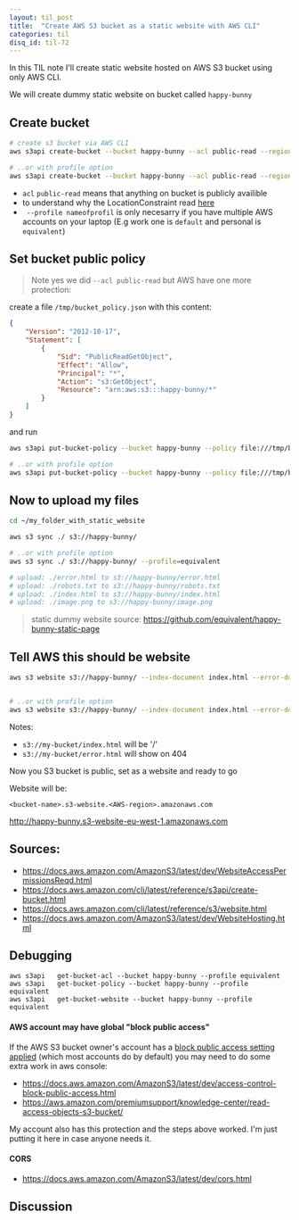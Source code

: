 ```yaml
---
layout: til_post
title:  "Create AWS S3 bucket as a static website with AWS CLI"
categories: til
disq_id: til-72
---
```


In this TIL note I'll create static website hosted on AWS S3 bucket
using only AWS CLI.

We will create dummy static website on bucket called `happy-bunny`


## Create bucket

```bash
# create s3 bucket via AWS CLI
aws s3api create-bucket --bucket happy-bunny --acl public-read --region eu-west-1  --create-bucket-configuration LocationConstraint=eu-west-1

# ..or with profile option
aws s3api create-bucket --bucket happy-bunny --acl public-read --region eu-west-1  --create-bucket-configuration LocationConstraint=eu-west-1 --profile equivalent

```

* `acl` `public-read` means that anything on bucket is publicly  availible
* to understand why the LocationConstraint read [here](https://github.com/aws/aws-cli/issues/2603)
* ` --profile nameofprofil` is only necesarry if you have multiple AWS accounts on your laptop (E.g work one is `default` and personal is `equivalent`)


## Set bucket public policy

> Note yes we did `--acl public-read` but AWS have one more protection:


create a file `/tmp/bucket_policy.json` with this content:

```JSON
{
    "Version": "2012-10-17",
    "Statement": [
        {
            "Sid": "PublicReadGetObject",
            "Effect": "Allow",
            "Principal": "*",
            "Action": "s3:GetObject",
            "Resource": "arn:aws:s3:::happy-bunny/*"
        }
    ]
}
```

and run


```bash
aws s3api put-bucket-policy --bucket happy-bunny --policy file:///tmp/bucket_policy.json

# ..or with profile option
aws s3api put-bucket-policy --bucket happy-bunny --policy file:///tmp/bucket_policy.json --profile equivalent
```


## Now to upload my files


```bash
cd ~/my_folder_with_static_website

aws s3 sync ./ s3://happy-bunny/

# ..or with profile option
aws s3 sync ./ s3://happy-bunny/ --profile=equivalent

# upload: ./error.html to s3://happy-bunny/error.html
# upload: ./robots.txt to s3://happy-bunny/robots.txt
# upload: ./index.html to s3://happy-bunny/index.html
# upload: ./image.png to s3://happy-bunny/image.png
```

> static dummy website source:  <https://github.com/equivalent/happy-bunny-static-page>

## Tell AWS this should be website

```bash
aws s3 website s3://happy-bunny/ --index-document index.html --error-document error.html


# ..or with profile option
aws s3 website s3://happy-bunny/ --index-document index.html --error-document error.html  --profile equivalent
```

Notes:

* `s3://my-bucket/index.html` will be '/'
* `s3://my-bucket/error.html` will show on 404



Now you S3 bucket is public, set as a website and ready to go

Website will be:

`<bucket-name>.s3-website.<AWS-region>.amazonaws.com`

<http://happy-bunny.s3-website-eu-west-1.amazonaws.com>


## Sources:

* <https://docs.aws.amazon.com/AmazonS3/latest/dev/WebsiteAccessPermissionsReqd.html>
* <https://docs.aws.amazon.com/cli/latest/reference/s3api/create-bucket.html>
* <https://docs.aws.amazon.com/cli/latest/reference/s3/website.html>
* <https://docs.aws.amazon.com/AmazonS3/latest/dev/WebsiteHosting.html>

## Debugging

```
aws s3api   get-bucket-acl --bucket happy-bunny --profile equivalent
aws s3api   get-bucket-policy --bucket happy-bunny --profile equivalent
aws s3api   get-bucket-website --bucket happy-bunny --profile equivalent
```

#### AWS account may have global "block public access"

If the AWS S3 bucket owner's account has a [block public access setting applied](https://docs.aws.amazon.com/AmazonS3/latest/dev/access-control-block-public-access.html#access-control-block-public-access-options) (which most accounts do by default) you may need to do some extra work in aws console:

* <https://docs.aws.amazon.com/AmazonS3/latest/dev/access-control-block-public-access.html>
* <https://aws.amazon.com/premiumsupport/knowledge-center/read-access-objects-s3-bucket/>

My account also has this protection and the steps above worked. I'm just
putting it here in case anyone needs it.

#### CORS

* <https://docs.aws.amazon.com/AmazonS3/latest/dev/cors.html>

## Discussion
